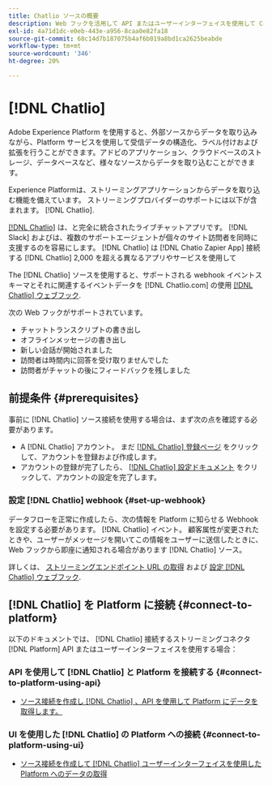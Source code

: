 ```yaml
---
title: Chatlio ソースの概要
description: Web フックを活用して API またはユーザーインターフェイスを使用して Chatlio をAdobe Experience Platformに接続する方法を説明します
exl-id: 4a71d1dc-e0eb-443e-a956-8caa0e82fa18
source-git-commit: 68c14d7b187075b4af6b019a8bd1ca2625beabde
workflow-type: tm+mt
source-wordcount: '346'
ht-degree: 20%

---
```


# [!DNL Chatlio]

Adobe Experience Platform を使用すると、外部ソースからデータを取り込みながら、Platform サービスを使用して受信データの構造化、ラベル付けおよび拡張を行うことができます。アドビのアプリケーション、クラウドベースのストレージ、データベースなど、様々なソースからデータを取り込むことができます。

Experience Platformは、ストリーミングアプリケーションからデータを取り込む機能を備えています。 ストリーミングプロバイダーのサポートには以下が含まれます。 [!DNL Chatlio].

[[!DNL Chatlio]](https://chatlio.com/) は、と完全に統合されたライブチャットアプリです。 [!DNL Slack] およびは、複数のサポートエージェントが個々のサイト訪問者を同時に支援するのを容易にします。 [!DNL Chatlio] は [!DNL Chatio Zapier App] 接続する [!DNL Chatlio] 2,000 を超える異なるアプリやサービスを使用して

The [!DNL Chatlio] ソースを使用すると、サポートされる webhook イベントスキーマとそれに関連するイベントデータを [!DNL Chatlio.com] の使用 [[!DNL Chatlio] ウェブフック](https://chatlio.com/docs/webhooks/).

次の Web フックがサポートされています。

* チャットトランスクリプトの書き出し
* オフラインメッセージの書き出し
* 新しい会話が開始されました
* 訪問者は時間内に回答を受け取りませんでした
* 訪問者がチャットの後にフィードバックを残しました

## 前提条件 {#prerequisites}

事前に [!DNL Chatlio] ソース接続を使用する場合は、まず次の点を確認する必要があります。

* A [!DNL Chatlio] アカウント。 まだ [[!DNL Chatlio] 登録ページ](https://chatlio.com/app/#/signup) をクリックして、アカウントを登録および作成します。
* アカウントの登録が完了したら、 [[!DNL Chatlio] 設定ドキュメント](https://chatlio.com/docs/setup/) をクリックして、アカウントの設定を完了します。

### 設定 [!DNL Chatlio] webhook {#set-up-webhook}

データフローを正常に作成したら、次の情報を Platform に知らせる Webhook を設定する必要があります。 [!DNL Chatlio] イベント。 顧客属性が変更されたときや、ユーザーがメッセージを開いてこの情報をユーザーに送信したときに、Web フックから即座に通知される場合があります [!DNL Chatlio] ソース。

詳しくは、 [ストリーミングエンドポイント URL の取得](../../tutorials/ui/create/marketing-automation/chatlio-webhook.md#get-streaming-endpoint) および [設定 [!DNL Chatlio] ウェブフック](../../tutorials/ui/create/marketing-automation/chatlio-webhook.md#set-up-webhook).

## [!DNL Chatlio] を Platform に接続 {#connect-to-platform}

以下のドキュメントでは、 [!DNL Chatlio] 接続するストリーミングコネクタ [!DNL Platform] API またはユーザーインターフェイスを使用する場合：

### API を使用して [!DNL Chatlio] と Platform を接続する {#connect-to-platform-using-api}

* [ソース接続を作成し [!DNL Chatlio] 、API を使用して Platform にデータを取得します。](../../tutorials/api/create/marketing-automation/chatlio-webhook.md)

### UI を使用した [!DNL Chatlio] の Platform への接続 {#connect-to-platform-using-ui}

* [ソース接続を作成して [!DNL Chatlio] ユーザーインターフェイスを使用した Platform へのデータの取得](../../tutorials/ui/create/marketing-automation/chatlio-webhook.md)
